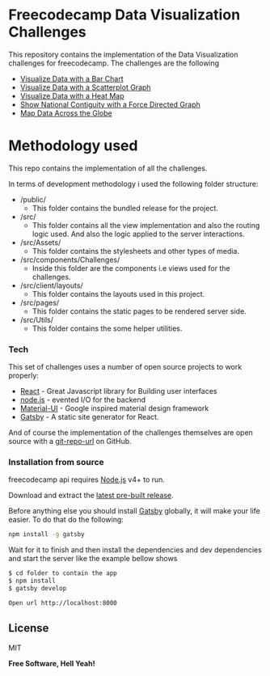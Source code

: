 # Freecodecamp Data Visualization Challenges



This repository contains the implementation of the Data Visualization challenges for freecodecamp.
The challenges are the following
  - [Visualize Data with a Bar Chart]
  - [Visualize Data with a Scatterplot Graph]
  - [Visualize Data with a Heat Map]
  - [Show National Contiguity with a Force Directed Graph]
  - [Map Data Across the Globe]

# Methodology used
This repo contains the implementation of all the challenges.  

In terms of development methodology i used the following folder structure:
  - /public/
    - This folder contains the bundled release for the project.
  - /src/
    - This folder contains all the view implementation and also the routing logic used.
      And also the logic applied to the server interactions. 
  - /src/Assets/
    - This folder contains the stylesheets and other types of media.
  - /src/components/Challenges/
    - Inside this folder are the components i.e views used for the challenges.
  - /src/client/layouts/
    - This folder contains the layouts used in this project.
  - /src/pages/
    - This folder contains the static pages to be rendered server side.
  - /src/Utils/
    - This folder contains the some helper utilities.
    
### Tech

This set of challenges uses a number of open source projects to work properly:
* [React] - Great Javascript library for Building user interfaces
* [node.js] - evented I/O for the backend
* [Material-UI] - Google inspired material design framework
* [Gatsby] - A static site generator for React.

And of course the implementation of the challenges themselves are open source with a [git-repo-url]
 on GitHub.

### Installation from source

freecodecamp api  requires [Node.js](https://nodejs.org/) v4+ to run.

Download and extract the [latest pre-built release](https://github.com/jonniebigodes/freecodecampdynamicwebapps/releases).

Before anything else you should install [Gatsby] globally, it will make your life easier.
To do that do the following:

```sh
npm install -g gatsby
```
Wait for it to finish and then install the dependencies and dev dependencies and start the server like the example bellow shows
```sh
$ cd folder to contain the app
$ npm install 
$ gatsby develop

Open url http://localhost:8000
```


License
----

MIT


**Free Software, Hell Yeah!**

[//]: # (These are reference links used in the body of this note and get stripped out when the markdown processor does its job. There is no need to format nicely because it shouldn't be seen. Thanks SO - http://stackoverflow.com/questions/4823468/store-comments-in-markdown-syntax)
   [Visualize Data with a Bar Chart]: <https://freecodecampdynprojects.herokuapp.com/nightlife>
   [Visualize Data with a Scatterplot Graph]: <https://freecodecampdynprojects.herokuapp.com/stocks>
   [Map Data Across the Globe]:<https://freecodecampdynprojects.herokuapp.com/books>
   [Visualize Data with a Heat Map]:<https://freecodecampdynprojects.herokuapp.com/voting/>
   [Show National Contiguity with a Force Directed Graph]:<https://freecodecampdynprojects.herokuapp.com/pinclone/>
   [Gatsby]: <https://www.gatsbyjs.org/>
   [git-repo-url]: <https://github.com/jonniebigodes/fcc-datavis.git>
   [node.js]: <http://nodejs.org>
   [React]: <https://facebook.github.io/react/>
   [Material-UI]:<http://www.material-ui.com>
   [PlGh]:  <https://github.com/jonniebigodes/fcc-datavis/tree/master/plugins/github/readme.md>